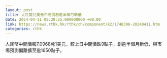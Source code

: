 ```yaml
---
layout: post
title: 人民幣兌美元中間價創逾半個月新低
date: 2024-04-11 09:20:25.000000000 +08:00
link: https://news.rthk.hk/rthk/ch/component/k2/1748396-20240411.htm
categories: rthk
---
```


人民幣中間價報7.0968兌1美元，較上日中間價跌9點子，創逾半個月新低，與市場預測偏離擴至逾1650點子。
